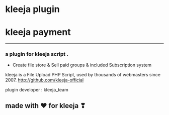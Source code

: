 # kleeja plugin
# kleeja payment
------------------------------------------
### a plugin for kleeja script .
* Create file store & Sell paid groups & included Subscription system

kleeja is a File Upload PHP Script, used by thousands of webmasters since 2007. http://github.com/kleeja-official

plugin developer : kleeja_team


## made with ❤ for kleeja ❣
